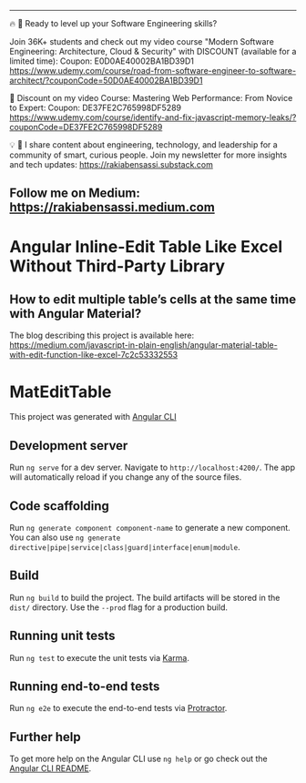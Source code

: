 -----
🔥 🎁 Ready to level up your Software Engineering skills?

Join 36K+ students and check out my video course "Modern Software Engineering: Architecture, Cloud & Security" with DISCOUNT (available for a limited time):
Coupon: E0D0AE40002BA1BD39D1
https://www.udemy.com/course/road-from-software-engineer-to-software-architect/?couponCode=50D0AE40002BA1BD39D1

💯 Discount on my video Course: Mastering Web Performance: From Novice to Expert:
Coupon: DE37FE2C765998DF5289
https://www.udemy.com/course/identify-and-fix-javascript-memory-leaks/?couponCode=DE37FE2C765998DF5289

💡 🧠  I share content about engineering, technology, and leadership for a community of smart, curious people. Join my newsletter for more insights and tech updates: https://rakiabensassi.substack.com

Follow me on Medium: https://rakiabensassi.medium.com
---

# Angular Inline-Edit Table Like Excel Without Third-Party Library
## How to edit multiple table’s cells at the same time with Angular Material?

The blog describing this project is available here: https://medium.com/javascript-in-plain-english/angular-material-table-with-edit-function-like-excel-7c2c53332553


# MatEditTable

This project was generated with [Angular CLI](https://github.com/angular/angular-cli)

## Development server

Run `ng serve` for a dev server. Navigate to `http://localhost:4200/`. The app will automatically reload if you change any of the source files.

## Code scaffolding

Run `ng generate component component-name` to generate a new component. You can also use `ng generate directive|pipe|service|class|guard|interface|enum|module`.

## Build

Run `ng build` to build the project. The build artifacts will be stored in the `dist/` directory. Use the `--prod` flag for a production build.

## Running unit tests

Run `ng test` to execute the unit tests via [Karma](https://karma-runner.github.io).

## Running end-to-end tests

Run `ng e2e` to execute the end-to-end tests via [Protractor](http://www.protractortest.org/).

## Further help

To get more help on the Angular CLI use `ng help` or go check out the [Angular CLI README](https://github.com/angular/angular-cli/blob/master/README.md).
